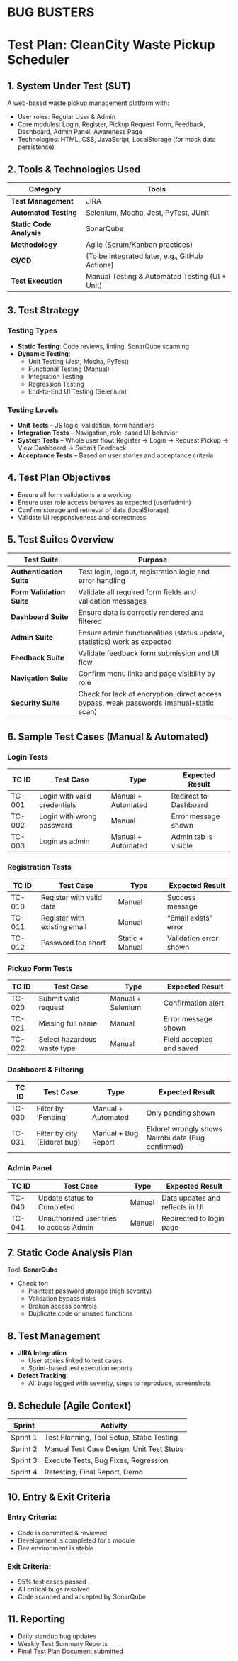 # BUG BUSTERS

# Test Plan: CleanCity Waste Pickup Scheduler

## 1. System Under Test (SUT)

A web-based waste pickup management platform with:

- User roles: Regular User & Admin
- Core modules: Login, Register, Pickup Request Form, Feedback, Dashboard, Admin Panel, Awareness Page
- Technologies: HTML, CSS, JavaScript, LocalStorage (for mock data persistence)

## 2. Tools & Technologies Used

| Category                 | Tools                                          |
| ------------------------ | ---------------------------------------------- |
| **Test Management**      | JIRA                                           |
| **Automated Testing**    | Selenium, Mocha, Jest, PyTest, JUnit           |
| **Static Code Analysis** | SonarQube                                      |
| **Methodology**          | Agile (Scrum/Kanban practices)                 |
| **CI/CD**                | (To be integrated later, e.g., GitHub Actions) |
| **Test Execution**       | Manual Testing & Automated Testing (UI + Unit) |

## 3. Test Strategy

### Testing Types

- **Static Testing**: Code reviews, linting, SonarQube scanning
- **Dynamic Testing**:
  - Unit Testing (Jest, Mocha, PyTest)
  - Functional Testing (Manual)
  - Integration Testing
  - Regression Testing
  - End-to-End UI Testing (Selenium)

### Testing Levels

- **Unit Tests** – JS logic, validation, form handlers
- **Integration Tests** – Navigation, role-based UI behavior
- **System Tests** – Whole user flow: Register → Login → Request Pickup → View Dashboard → Submit Feedback
- **Acceptance Tests** – Based on user stories and acceptance criteria

## 4. Test Plan Objectives

- Ensure all form validations are working
- Ensure user role access behaves as expected (user/admin)
- Confirm storage and retrieval of data (localStorage)
- Validate UI responsiveness and correctness

## 5. Test Suites Overview

| Test Suite                | Purpose                                                                                 |
| ------------------------- | --------------------------------------------------------------------------------------- |
| **Authentication Suite**  | Test login, logout, registration logic and error handling                               |
| **Form Validation Suite** | Validate all required form fields and validation messages                               |
| **Dashboard Suite**       | Ensure data is correctly rendered and filtered                                          |
| **Admin Suite**           | Ensure admin functionalities (status update, statistics) work as expected               |
| **Feedback Suite**        | Validate feedback form submission and UI flow                                           |
| **Navigation Suite**      | Confirm menu links and page visibility by role                                          |
| **Security Suite**        | Check for lack of encryption, direct access bypass, weak passwords (manual+static scan) |

## 6. Sample Test Cases (Manual & Automated)

### Login Tests

| TC ID  | Test Case                    | Type               | Expected Result       |
| ------ | ---------------------------- | ------------------ | --------------------- |
| TC-001 | Login with valid credentials | Manual + Automated | Redirect to Dashboard |
| TC-002 | Login with wrong password    | Manual             | Error message shown   |
| TC-003 | Login as admin               | Manual + Automated | Admin tab is visible  |

### Registration Tests

| TC ID  | Test Case                    | Type            | Expected Result        |
| ------ | ---------------------------- | --------------- | ---------------------- |
| TC-010 | Register with valid data     | Manual          | Success message        |
| TC-011 | Register with existing email | Manual          | “Email exists” error   |
| TC-012 | Password too short           | Static + Manual | Validation error shown |

### Pickup Form Tests

| TC ID  | Test Case                   | Type              | Expected Result          |
| ------ | --------------------------- | ----------------- | ------------------------ |
| TC-020 | Submit valid request        | Manual + Selenium | Confirmation alert       |
| TC-021 | Missing full name           | Manual            | Error message shown      |
| TC-022 | Select hazardous waste type | Manual            | Field accepted and saved |

### Dashboard & Filtering

| TC ID  | Test Case                    | Type                | Expected Result                                    |
| ------ | ---------------------------- | ------------------- | -------------------------------------------------- |
| TC-030 | Filter by ‘Pending’          | Manual + Automated  | Only pending shown                                 |
| TC-031 | Filter by city (Eldoret bug) | Manual + Bug Report | Eldoret wrongly shows Nairobi data (Bug confirmed) |

### Admin Panel

| TC ID  | Test Case                               | Type   | Expected Result                 |
| ------ | --------------------------------------- | ------ | ------------------------------- |
| TC-040 | Update status to Completed              | Manual | Data updates and reflects in UI |
| TC-041 | Unauthorized user tries to access Admin | Manual | Redirected to login page        |

## 7. Static Code Analysis Plan

Tool: **SonarQube**

- Check for:
  - Plaintext password storage (high severity)
  - Validation bypass risks
  - Broken access controls
  - Duplicate code or unused functions

## 8. Test Management

- **JIRA Integration**
  - User stories linked to test cases
  - Sprint-based test execution reports
- **Defect Tracking**:
  - All bugs logged with severity, steps to reproduce, screenshots

## 9. Schedule (Agile Context)

| Sprint   | Activity                                  |
| -------- | ----------------------------------------- |
| Sprint 1 | Test Planning, Tool Setup, Static Testing |
| Sprint 2 | Manual Test Case Design, Unit Test Stubs  |
| Sprint 3 | Execute Tests, Bug Fixes, Regression      |
| Sprint 4 | Retesting, Final Report, Demo             |

## 10. Entry & Exit Criteria

### Entry Criteria:

- Code is committed & reviewed
- Development is completed for a module
- Dev environment is stable

### Exit Criteria:

- 95% test cases passed
- All critical bugs resolved
- Code scanned and accepted by SonarQube

## 11. Reporting

- Daily standup bug updates
- Weekly Test Summary Reports
- Final Test Plan Document submitted
